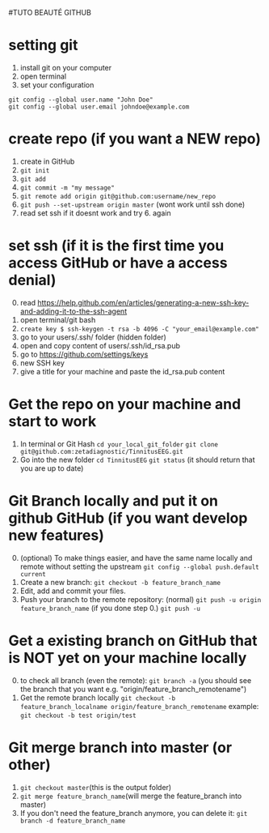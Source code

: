 #TUTO BEAUTÉ GITHUB

# setting git
1. install git on your computer
2. open terminal
3. set your configuration
```
git config --global user.name "John Doe"
git config --global user.email johndoe@example.com
```

# create repo (if you want a NEW repo)
1. create in GitHub
2. `git init`
3. `git add`
4. `git commit -m "my message"`
5. `git remote add origin git@github.com:username/new_repo`
6. `git push --set-upstream origin master` (wont work until ssh done)
7. read set ssh if it doesnt work and try 6. again

# set ssh  (if it is the first time you access GitHub or have a access denial)
0. read https://help.github.com/en/articles/generating-a-new-ssh-key-and-adding-it-to-the-ssh-agent
1. open terminal/git bash
2. `create key $ ssh-keygen -t rsa -b 4096 -C "your_email@example.com"`
3. go to your users/.ssh/ folder (hidden folder)
4. open and copy content of users/.ssh/id_rsa.pub
5. go to https://github.com/settings/keys
6. new SSH key
7. give a title for your machine and paste the id_rsa.pub content

# Get the repo on your machine and start to work

1. In terminal or Git Hash
  `cd your_local_git_folder`
  `git clone git@github.com:zetadiagnostic/TinnitusEEG.git`
2. Go into the new folder 
	`cd TinnitusEEG`
	`git status` (it should return that you are up to date)

# Git Branch locally and put it on github GitHub (if you want develop new features)

0. (optional) To make things easier, and have the same name locally and remote without setting the upstream
 `git config --global push.default current`
1. Create a new branch:
    `git checkout -b feature_branch_name`
2. Edit, add and commit your files.
3. Push your branch to the remote repository:
    (normal) `git push -u origin feature_branch_name`
    (if you done step 0.) `git push -u`

# Get a existing branch on GitHub that is NOT yet on your machine locally
0. to check all branch (even the remote):
    `git branch -a` (you should see the branch that you want e.g. "origin/feature_branch_remotename")
1.  Get the remote branch locally
	`git checkout -b feature_branch_localname origin/feature_branch_remotename`
	example: `git checkout -b test origin/test`

# Git merge branch into master (or other)

1. `git checkout master`(this is the output folder)
2. `git merge feature_branch_name`(will merge the feature_branch into master)
3. If you don't need the feature_branch anymore, you can delete it:
   `git branch -d feature_branch_name`
